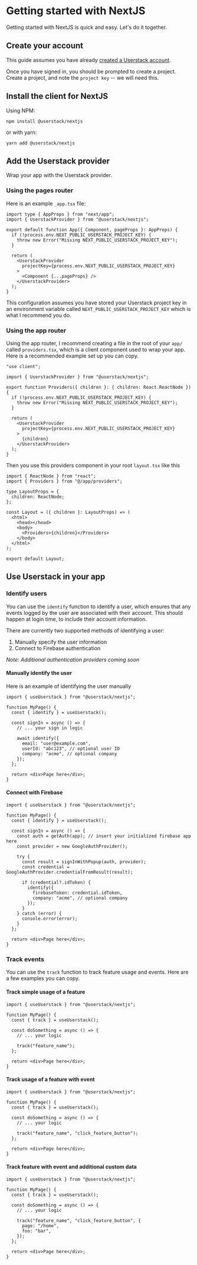 # Getting started with NextJS

Getting started with NextJS is quick and easy. Let's do it together.

## Create your account

This guide assumes you have already [created a Userstack account](https://userstack.app).

Once you have signed in, you should be prompted to create a project. Create a project, and note the `project key` -- we will need this.

## Install the client for NextJS

Using NPM:

```
npm install @userstack/nextjs
```

or with yarn:

```
yarn add @userstack/nextjs
```

## Add the Userstack provider

Wrap your app with the Userstack provider.

### Using the pages router

Here is an example `_app.tsx` file:

```tsx
import type { AppProps } from "next/app";
import { UserstackProvider } from "@userstack/nextjs";

export default function App({ Component, pageProps }: AppProps) {
  if (!process.env.NEXT_PUBLIC_USERSTACK_PROJECT_KEY) {
    throw new Error("Missing NEXT_PUBLIC_USERSTACK_PROJECT_KEY");
  }

  return (
    <UserstackProvider
      projectKey={process.env.NEXT_PUBLIC_USERSTACK_PROJECT_KEY}
    >
      <Component {...pageProps} />
    </UserstackProvider>
  );
}
```

This configuration assumes you have stored your Userstack project key in an environment variable called `NEXT_PUBLIC_USERSTACK_PROJECT_KEY` which is what I recommend you do.

### Using the app router

Using the app router, I recommend creating a file in the root of your `app/` called `providers.tsx`, which is a client component used to wrap your app. Here is a recommended example set up you can copy.

```tsx
"use client";

import { UserstackProvider } from "@userstack/nextjs";

export function Providers({ children }: { children: React.ReactNode }) {
  if (!process.env.NEXT_PUBLIC_USERSTACK_PROJECT_KEY) {
    throw new Error("Missing NEXT_PUBLIC_USERSTACK_PROJECT_KEY");
  }

  return (
    <UserstackProvider
      projectKey={process.env.NEXT_PUBLIC_USERSTACK_PROJECT_KEY}
    >
      {children}
    </UserstackProvider>
  );
}
```

Then you use this providers component in your root `layout.tsx` like this

```tsx
import { ReactNode } from "react";
import { Providers } from "@/app/providers";

type LayoutProps = {
  children: ReactNode;
};

const Layout = ({ children }: LayoutProps) => (
  <html>
    <head></head>
    <body>
      <Providers>{children}</Providers>
    </body>
  </html>
);

export default Layout;
```

## Use Userstack in your app

### Identify users

You can use the `identify` function to identify a user, which ensures that any events logged by the user are associated with their account. This should happen at login time, to include their account information.

There are currently two supported methods of identifying a user:

1. Manually specify the user information
2. Connect to Firebase authentication

_Note: Additional authentication providers coming soon_

#### Manually identify the user

Here is an example of identifying the user manually

```tsx
import { useUserstack } from "@userstack/nextjs";

function MyPage() {
  const { identify } = useUserstack();

  const signIn = async () => {
    // ... your sign in logic

    await identify({
      email: "user@example.com",
      userId: "abc123", // optional user ID
      company: "acme", // optional company
    });
  };

  return <div>Page here</div>;
}
```

#### Connect with Firebase

```tsx
import { useUserstack } from "@userstack/nextjs";

function MyPage() {
  const { identify } = useUserstack();

  const signIn = async () => {
    const auth = getAuth(app); // insert your initialized firebase app here
    const provider = new GoogleAuthProvider();

    try {
      const result = signInWithPopup(auth, provider);
      const credential = GoogleAuthProvider.credentialFromResult(result);

      if (credential?.idToken) {
        identify({
          firebaseToken: credential.idToken,
          company: "acme", // optional company
        });
      }
    } catch (error) {
      console.error(error);
    }
  };

  return <div>Page here</div>;
}
```

### Track events

You can use the `track` function to track feature usage and events. Here are a few examples you can copy.

#### Track simple usage of a feature

```tsx
import { useUserstack } from "@userstack/nextjs";

function MyPage() {
  const { track } = useUserstack();

  const doSomething = async () => {
    // ... your logic

    track("feature_name");
  };

  return <div>Page here</div>;
}
```

#### Track usage of a feature with event

```tsx
import { useUserstack } from "@userstack/nextjs";

function MyPage() {
  const { track } = useUserstack();

  const doSomething = async () => {
    // ... your logic

    track("feature_name", "click_feature_button");
  };

  return <div>Page here</div>;
}
```

#### Track feature with event and additional custom data

```tsx
import { useUserstack } from "@userstack/nextjs";

function MyPage() {
  const { track } = useUserstack();

  const doSomething = async () => {
    // ... your logic

    track("feature_name", "click_feature_button", {
      page: "/home",
      foo: "bar",
    });
  };

  return <div>Page here</div>;
}
```
